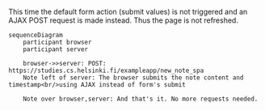 
This time the default form action (submit values) is not triggered and an AJAX POST request is made instead. Thus the page is not refreshed.

```mermaid
sequenceDiagram
    participant browser
    participant server

    browser->>server: POST: https://studies.cs.helsinki.fi/exampleapp/new_note_spa
    Note left of server: The browser submits the note content and timestamp<br/>using AJAX instead of form's submit

    Note over browser,server: And that's it. No more requests needed.
  
```
  
